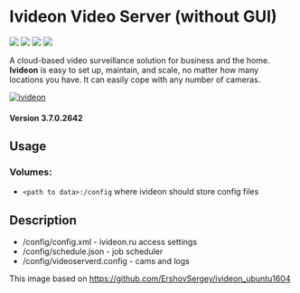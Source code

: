 # Ivideon Video Server (without GUI)
[![](https://images.microbadger.com/badges/version/sisaenkov/ivideon-server.svg)](https://microbadger.com/images/sisaenkov/ivideon-server "Get your own version badge on microbadger.com") [![](https://images.microbadger.com/badges/image/sisaenkov/ivideon-server.svg)](https://microbadger.com/images/sisaenkov/ivideon-server "Get your own image badge on microbadger.com") ![](https://img.shields.io/docker/pulls/sisaenkov/ivideon-server.svg) ![](https://img.shields.io/docker/stars/sisaenkov/ivideon-server.svg)

A cloud-based video surveillance solution for business and the home. **Ivideon** is easy to set up, maintain, and scale, no matter how many locations you have. It can easily cope with any number of cameras.

[![ivideon](https://i1.wp.com/missiontech.com.au/wp-content/uploads/2017/08/Ivideon-Logo.png)](https://ivideon.com)
#### Version 3.7.0.2642

## Usage

### Volumes:

* `<path to data>:/config`
where ivideon should store config files

## Description

* /config/config.xml - ivideon.ru access settings
* /config/schedule.json - job scheduler
* /config/videoserverd.config - cams and logs

This image based on https://github.com/ErshovSergey/ivideon_ubuntu1604

